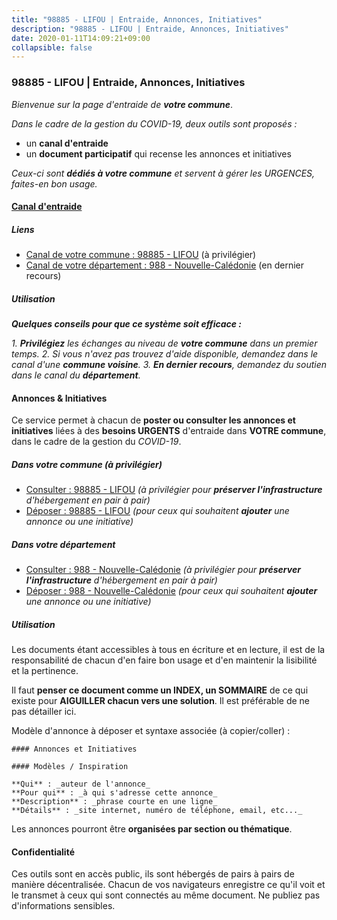 ```yaml
---
title: "98885 - LIFOU | Entraide, Annonces, Initiatives"
description: "98885 - LIFOU | Entraide, Annonces, Initiatives"
date: 2020-01-11T14:09:21+09:00
collapsible: false
---
```


### 98885 - LIFOU | Entraide, Annonces, Initiatives

_Bienvenue sur la page d'entraide de **votre commune**_.

_Dans le cadre de la gestion du COVID-19, deux outils sont proposés :_

- un **canal d'entraide**
- un **document participatif** qui recense les annonces et initiatives

_Ceux-ci sont **dédiés à votre commune** et servent à gérer les URGENCES, faites-en bon usage._

#### [Canal d'entraide](https://entraide.stopcoronavirus.tech/#/channel/98885_lifou)

##### Liens

- [Canal de votre commune : 98885 	- LIFOU](https://entraide.stopcoronavirus.tech/#/channel/98885_lifou) (à privilégier)
- [Canal de votre département : 988 	- Nouvelle-Calédonie](https://entraide.stopcoronavirus.tech/#/channel/988_nouvelle-caledonie) (en dernier recours)

##### Utilisation

_**Quelques conseils pour que ce système soit efficace :**_

_1. **Privilégiez** les échanges au niveau de **votre commune** dans un premier temps._
_2. Si vous n'avez pas trouvez d'aide disponible, demandez dans le canal d'une **commune voisine**._
_3. **En dernier recours**, demandez du soutien dans le canal du **département**._

#### Annonces & Initiatives


Ce service permet à chacun de **poster ou consulter les annonces et initiatives** liées à des **besoins
URGENTS** d'entraide dans **VOTRE commune**, dans le cadre de la gestion du _COVID-19_.

##### Dans votre commune (à privilégier)

- [Consulter : 98885 	- LIFOU](https://docs.stopcoronavirus.tech/#/r/markdown/98885_lifou/4XTTM5UaWshiytPQHTaTqxs6NpC2Prc2L8BJD2kNvZet5TUUh) _(à privilégier pour **préserver l'infrastructure** d'hébergement en pair à pair)_
- [Déposer : 98885 	- LIFOU](https://docs.stopcoronavirus.tech/#/w/markdown/98885_lifou/4XTTM5UaWshiytPQHTaTqxs6NpC2Prc2L8BJD2kNvZet5TUUh-K3TgUnR9keP6s5x5C1Lqv1ekRxKX1bTFcWCx8sBnHjUGpPiUC6DpJZRLGpNUCNxqtcAUCfnTrXp9Kt1qovfBJE6A8jQj1f5bXQttWAQHLVLvJQHD4U4m3XLegW6hnRJzVpCbGiCh) _(pour ceux qui souhaitent **ajouter** une annonce ou une initiative)_

##### Dans votre département

- [Consulter : 988 	- Nouvelle-Calédonie](https://docs.stopcoronavirus.tech/#/r/markdown/988_nouvelle-caledonie/4XTTMDdtAxs3VwsqhtzibNXZkHeCrdovAN2epCLYxbueu5po9) _(à privilégier pour **préserver l'infrastructure** d'hébergement en pair à pair)_
- [Déposer : 988 	- Nouvelle-Calédonie](https://docs.stopcoronavirus.tech/#/w/markdown/988_nouvelle-caledonie/4XTTMDdtAxs3VwsqhtzibNXZkHeCrdovAN2epCLYxbueu5po9-K3TgTt3BJyMtJ7QGnunZdLAvLBZwusGrtrENwmJMEqDfaVJZvTmaeZYpaXTD6T4sogWpGww4wc9zqoNzFaTeAXyVZzjmNZ1qyqSx7GWtYAow9rcwTpKzJxF3gMx3CuLmc13dYDGb) _(pour ceux qui souhaitent **ajouter** une annonce ou une initiative)_


##### Utilisation

Les documents étant accessibles à tous en écriture et en lecture, il est de la
responsabilité de chacun d'en faire bon usage et d'en maintenir la lisibilité
et la pertinence.

Il faut **penser ce document comme un INDEX, un SOMMAIRE** de ce qui existe
pour **AIGUILLER chacun vers une solution**. Il est préférable de ne pas détailler ici.

Modèle d'annonce à déposer et syntaxe associée (à copier/coller) :

    #### Annonces et Initiatives

    #### Modèles / Inspiration

    **Qui** : _auteur de l'annonce_
    **Pour qui** : _à qui s'adresse cette annonce_
    **Description** : _phrase courte en une ligne_
    **Détails** : _site internet, numéro de téléphone, email, etc..._


Les annonces pourront être **organisées par section ou thématique**.

#### Confidentialité

Ces outils sont en accès public, ils sont hébergés de pairs à pairs de manière décentralisée.
Chacun de vos navigateurs enregistre ce qu'il voit et le transmet à ceux qui sont connectés au même document.
Ne publiez pas d'informations sensibles.
